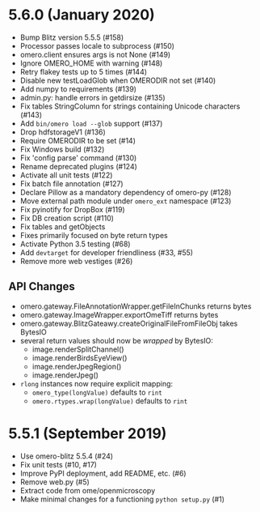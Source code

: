 # 5.6.0 (January 2020)

- Bump Blitz version 5.5.5 (#158)
- Processor passes locale to subprocess (#150)
- omero.client ensures args is not None (#149)
- Ignore OMERO_HOME with warning (#148)
- Retry flakey tests up to 5 times (#144)
- Disable new testLoadGlob when OMERODIR not set (#140)
- Add numpy to requirements (#139)
- admin.py: handle errors in getdirsize (#135)
- Fix tables StringColumn for strings containing Unicode characters (#143)
- Add `bin/omero load --glob` support (#137)
- Drop hdfstorageV1 (#136)
- Require OMERODIR to be set (#14)
- Fix Windows build (#132)
- Fix 'config parse' command (#130)
- Rename deprecated plugins (#124)
- Activate all unit tests (#122)
- Fix batch file annotation (#127)
- Declare Pillow as a mandatory dependency of omero-py (#128)
- Move external path module under `omero_ext` namespace (#123)
- Fix pyinotify for DropBox (#119)
- Fix DB creation script (#110)
- Fix tables and getObjects
- Fixes primarily focused on byte return types
- Activate Python 3.5 testing (#68)
- Add `devtarget` for developer friendliness (#33, #55)
- Remove more web vestiges (#26)

## API Changes

- omero.gateway.FileAnnotationWrapper.getFileInChunks returns bytes
- omero.gateway.ImageWrapper.exportOmeTiff returns bytes
- omero.gateway.BlitzGateawy.createOriginalFileFromFileObj takes BytesIO
- several return values should now be _wrapped_ by BytesIO:
  - image.renderSplitChannel()
  - image.renderBirdsEyeView()
  - image.renderJpegRegion()
  - image.renderJpeg()
- `rlong` instances now require explicit mapping:
  - `omero_type(longValue)` defaults to `rint`
  - `omero.rtypes.wrap(longValue)` defaults to `rint`

# 5.5.1 (September 2019)

- Use omero-blitz 5.5.4 (#24)
- Fix unit tests (#10, #17)
- Improve PyPI deployment, add README, etc. (#6)
- Remove web.py (#5)
- Extract code from ome/openmicroscopy
- Make minimal changes for a functioning `python setup.py` (#1)
